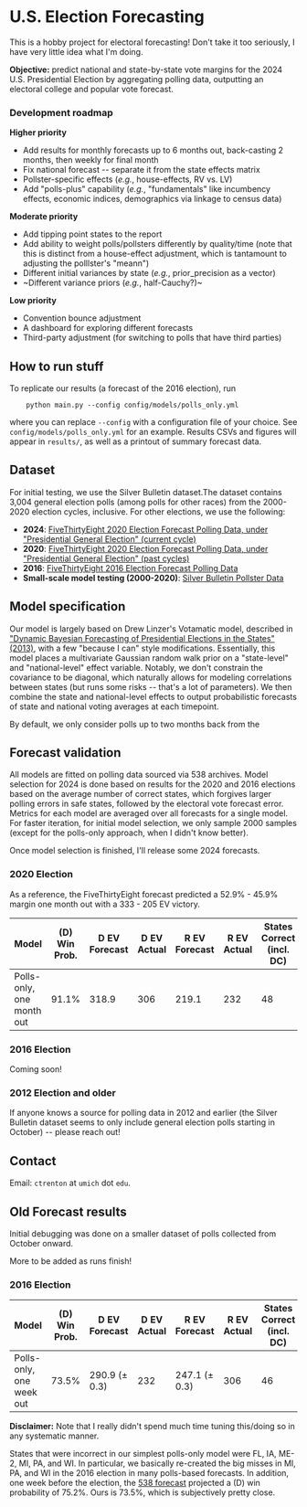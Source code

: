# U.S. Election Forecasting

This is a hobby project for electoral forecasting! Don't take it too seriously, I have very little idea what I'm doing. 

**Objective:** predict national and state-by-state vote margins for the 2024 U.S. Presidential Election by aggregating polling data, outputting an electoral college and popular vote forecast.

### Development roadmap

**Higher priority**
* Add results for monthly forecasts up to 6 months out, back-casting 2 months, then weekly for final month
* Fix national forecast -- separate it from the state effects matrix
* Pollster-specific effects (*e.g.*, house-effects, RV vs. LV)
* Add "polls-plus" capability (*e.g.*, "fundamentals" like incumbency effects, economic indices, demographics via linkage to census data)

**Moderate priority**
* Add tipping point states to the report
* Add ability to weight polls/pollsters differently by quality/time (note that this is distinct from a house-effect adjustment, which is tantamount to adjusting the polllster's "meann")
* Different initial variances by state (*e.g.*, prior_precision as a vector)
* ~Different variance priors (*e.g.*, half-Cauchy?)~

**Low priority**
* Convention bounce adjustment
* A dashboard for exploring different forecasts
* Third-party adjustment (for switching to polls that have third parties)

## How to run stuff

To replicate our results (a forecast of the 2016 election), run
```
    python main.py --config config/models/polls_only.yml
```
where you can replace `--config` with a configuration file of your choice. See `config/models/polls_only.yml` for an example. Results CSVs and figures will appear in `results/`, as well as a printout of summary forecast data.

## Dataset

For initial testing, we use the Silver Bulletin dataset.The dataset contains 3,004 general election polls (among polls for other races) from the 2000-2020 election cycles, inclusive. For other elections, we use the following:

* **2024**: [FiveThirtyEight 2020 Election Forecast Polling Data, under "Presidential General Election" (current cycle)](https://projects.fivethirtyeight.com/polls/president-general/2024/national/)
* **2020**: [FiveThirtyEight 2020 Election Forecast Polling Data, under "Presidential General Election" (past cycles)](https://projects.fivethirtyeight.com/polls/president-general/2024/national/)
* **2016**: [FiveThirtyEight 2016 Election Forecast Polling Data](https://projects.fivethirtyeight.com/2016-election-forecast/)
* **Small-scale model testing (2000-2020)**: [Silver Bulletin Pollster Data](https://www.natesilver.net/p/pollster-ratings-silver-bulletin)

## Model specification

Our model is largely based on Drew Linzer's Votamatic model, described in ["Dynamic Bayesian Forecasting of Presidential Elections in the States" (2013)](https://votamatic.org/wp-content/uploads/2013/07/Linzer-JASA13.pdf), with a few "because I can" style modifications. Essentially, this model places a multivariate Gaussian random walk prior on a "state-level" and "national-level" effect variable. Notably, we don't constrain the covariance to be diagonal, which naturally allows for modeling correlations between states (but runs some risks -- that's a lot of parameters). We then combine the state and national-level effects to output probabilistic forecasts of state and national voting averages at each timepoint.

By default, we only consider polls up to two months back from the 

## Forecast validation

All models are fitted on polling data sourced via 538 archives. Model selection for 2024 is done based on results for the 2020 and 2016 elections based on the average number of correct states, which forgives larger polling errors in safe states, followed by the electoral vote forecast error. Metrics for each model are averaged over all forecasts for a single model. For faster iteration, for initial model selection, we only sample 2000 samples (except for the polls-only approach, when I didn't know better). 

Once model selection is finished, I'll release some 2024 forecasts.

### 2020 Election

As a reference, the FiveThirtyEight forecast predicted a 52.9% - 45.9% margin one month out with a 333 - 205 EV victory. 

|Model|(D) Win Prob.|D EV Forecast|D EV Actual|R EV Forecast|R EV Actual|States Correct (incl. DC)|
|----|----|----|----|----|----|----|
|Polls-only, one month out|91.1%|318.9|306|219.1|232|48|

### 2016 Election

Coming soon!

### 2012 Election and older

If anyone knows a source for polling data in 2012 and earlier (the Silver Bulletin dataset seems to only include general election polls starting in October) -- please reach out!

## Contact 

Email: `ctrenton` at `umich` dot `edu`.

## Old Forecast results

Initial debugging was done on a smaller dataset of polls collected from October onward.

More to be added as runs finish!

### 2016 Election 

|Model|(D) Win Prob.|D EV Forecast|D EV Actual|R EV Forecast|R EV Actual|States Correct (incl. DC)|
|----|----|----|----|----|----|----|
|Polls-only, one week out|73.5%|290.9 (± 0.3)|232|247.1 (± 0.3)|306|46|

**Disclaimer:** Note that I really didn't spend much time tuning this/doing so in any systematic manner.

States that were incorrect in our simplest polls-only model were FL, IA, ME-2, MI, PA, and WI. In particular, we basically re-created the big misses in MI, PA, and WI in the 2016 election in many polls-based forecasts. In addition, one week before the election, the [538 forecast](https://projects.fivethirtyeight.com/2016-election-forecast/) projected a (D) win probability of 75.2%. Ours is 73.5%, which is subjectively pretty close.

